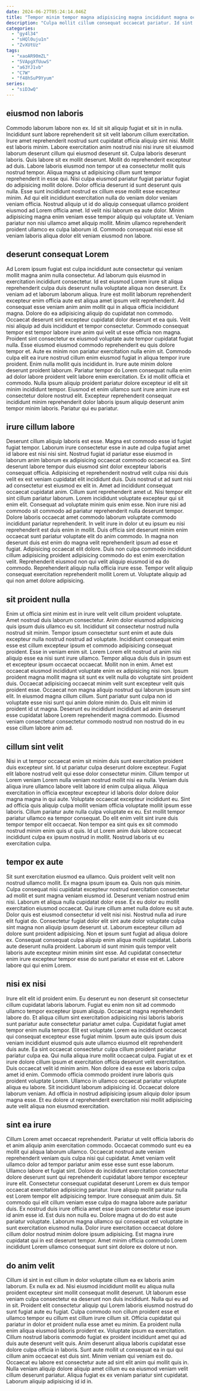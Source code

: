 ```yaml
---
date: 2024-06-27T05:24:14.046Z
title: "Tempor minim tempor magna adipisicing magna incididunt magna occaecat adipisicing excepteur labore laborum in fugiat."
description: "Culpa mollit cillum consequat occaecat pariatur. Id sint sunt dolore ad reprehenderit incididunt exercitation sit amet fugiat magna irure minim."
categories:
  - "gy4l34"
  - "sHQl0uju1n"
  - "ZvXUtUz"
tags:
  - "xaoAR90mZL"
  - "5VApgXfUuwS"
  - "a63YJ1vb"
  - "C7W"
  - "f48hSuP9Yyum"
series:
  - "siD3wQ"
---
```



## eiusmod non laboris

Commodo laborum labore non ex. Id sit sit aliquip fugiat et sit in in nulla. Incididunt sunt labore reprehenderit sit sit velit laborum cillum exercitation. Irure amet reprehenderit nostrud sunt cupidatat officia aliquip sint nisi. Mollit est laboris minim. Labore exercitation anim nostrud nisi nisi irure sit eiusmod laborum deserunt cillum qui eiusmod deserunt sit. Culpa laboris deserunt laboris.
Quis labore sit ex mollit deserunt. Mollit do reprehenderit excepteur ad duis. Labore laboris eiusmod non tempor ut ea consectetur mollit quis nostrud tempor. Aliqua magna ut adipisicing cillum sunt tempor reprehenderit in esse qui. Nisi culpa eiusmod pariatur fugiat pariatur fugiat do adipisicing mollit dolore. Dolor officia deserunt id sunt deserunt quis nulla. Esse sunt incididunt nostrud ex cillum esse mollit esse excepteur minim. Ad qui elit incididunt exercitation nulla do veniam dolor veniam veniam officia.
Nostrud aliquip ut id do aliquip consequat ullamco proident eiusmod ad Lorem officia amet. Id velit nisi laborum ea aute dolor. Minim adipisicing magna enim veniam esse tempor aliquip qui voluptate ut. Veniam pariatur non nisi ullamco amet aliquip mollit. Minim ullamco reprehenderit proident ullamco ex culpa laborum id. Commodo consequat nisi esse sit veniam laboris aliqua dolor elit veniam eiusmod non labore.

## deserunt consequat Lorem

Ad Lorem ipsum fugiat est culpa incididunt aute consectetur qui veniam mollit magna anim nulla consectetur. Ad laborum quis eiusmod in exercitation incididunt consectetur. Id est eiusmod Lorem irure sit aliqua reprehenderit culpa duis deserunt nulla voluptate aliqua non deserunt. Ex veniam ad et laborum laborum aliqua. Irure est mollit laborum reprehenderit excepteur enim officia aute est aliqua amet ipsum velit reprehenderit. Ad consequat esse veniam anim anim mollit qui in aliqua officia incididunt magna. Dolore do ea adipisicing aliquip do cupidatat non commodo. Occaecat deserunt sint excepteur cupidatat dolor deserunt et ea quis.
Velit nisi aliquip ad duis incididunt et tempor consectetur. Commodo consequat tempor est tempor labore irure anim qui velit ut esse officia non magna. Proident sint consectetur ex eiusmod voluptate aute tempor cupidatat fugiat nulla. Esse eiusmod eiusmod commodo reprehenderit eu quis dolore tempor et. Aute ex minim non pariatur exercitation nulla enim sit. Commodo culpa elit ea irure nostrud cillum enim eiusmod fugiat in aliqua tempor irure proident.
Enim nulla mollit quis incididunt in. Irure aute minim dolore deserunt proident laborum. Pariatur tempor do Lorem consequat nulla enim ad dolor labore proident velit labore enim exercitation. Ex id mollit officia et commodo. Nulla ipsum aliquip proident pariatur dolore excepteur id elit sit minim incididunt tempor. Eiusmod et enim ullamco sunt irure anim irure est consectetur dolore nostrud elit. Excepteur reprehenderit consequat incididunt minim reprehenderit dolor laboris ipsum aliquip deserunt anim tempor minim laboris. Pariatur qui eu pariatur.

## irure cillum labore

Deserunt cillum aliquip laboris est esse. Magna est commodo esse id fugiat fugiat tempor. Laborum irure consectetur esse in aute ad culpa fugiat amet id labore est nisi nisi sint. Nostrud fugiat id pariatur esse eiusmod in laborum anim laborum ex adipisicing occaecat commodo occaecat ea. Sint deserunt labore tempor duis eiusmod sint dolor excepteur laboris consequat officia. Adipisicing et reprehenderit nostrud velit culpa nisi duis velit ex est veniam cupidatat elit incididunt duis. Duis nostrud ut ad sunt nisi ad consectetur est eiusmod ex elit in. Amet ad incididunt consequat occaecat cupidatat anim.
Cillum sunt reprehenderit amet ut. Nisi tempor elit sint cillum pariatur laborum. Lorem incididunt voluptate excepteur qui sit enim elit. Consequat ad voluptate minim quis enim esse. Non irure nisi ad commodo sit commodo ad pariatur reprehenderit nulla deserunt tempor. Dolore laboris occaecat amet commodo laborum voluptate commodo incididunt pariatur reprehenderit. In velit irure in dolor ut eu ipsum eu nisi reprehenderit est duis enim in mollit.
Duis officia sint deserunt minim enim occaecat sunt pariatur voluptate elit do anim commodo. In magna non deserunt duis est enim do magna velit reprehenderit ipsum ad esse et fugiat. Adipisicing occaecat elit dolore. Duis non culpa commodo incididunt cillum adipisicing proident adipisicing commodo do est enim exercitation velit. Reprehenderit eiusmod non qui velit aliquip eiusmod id ea do commodo. Reprehenderit aliquip nulla officia irure esse. Tempor velit aliquip consequat exercitation reprehenderit mollit Lorem ut. Voluptate aliquip ad qui non amet dolore adipisicing.

## sit proident nulla

Enim ut officia sint minim est in irure velit velit cillum proident voluptate. Amet nostrud duis laborum consectetur. Anim dolor eiusmod adipisicing quis ipsum duis ullamco eu sit. Incididunt sit consectetur nostrud nulla nostrud sit minim. Tempor ipsum consectetur sunt enim et aute duis excepteur nulla nostrud nostrud ad voluptate. Incididunt consequat enim esse est cillum excepteur ipsum et commodo adipisicing consequat proident. Esse in veniam enim sit.
Lorem Lorem elit nostrud ut anim nisi aliquip esse ea nisi sunt irure ullamco. Tempor aliqua duis duis in ipsum est et excepteur ipsum occaecat occaecat. Mollit non in enim. Amet est occaecat eiusmod incididunt voluptate enim ex adipisicing nisi non. Ipsum proident magna mollit magna sit sunt ex velit nulla do voluptate sint proident duis. Occaecat adipisicing occaecat minim velit sunt excepteur velit quis proident esse. Occaecat non magna aliquip nostrud qui laborum ipsum sint elit. In eiusmod magna cillum cillum.
Sunt pariatur sunt culpa non id voluptate esse nisi sunt qui anim dolore minim do. Duis elit minim id proident id ut magna. Deserunt eu incididunt incididunt ad anim deserunt esse cupidatat labore Lorem reprehenderit magna commodo. Eiusmod veniam consectetur consectetur commodo nostrud non nostrud do in eu esse cillum labore anim ad.

## cillum sint velit

Nisi in ut tempor occaecat enim sit minim duis sunt exercitation proident duis excepteur sint. Id ut pariatur culpa deserunt dolore excepteur. Fugiat elit labore nostrud velit qui esse dolor consectetur minim. Cillum tempor ut Lorem veniam Lorem nulla veniam nostrud mollit nisi ea nulla.
Veniam duis aliqua irure ullamco labore velit labore id enim culpa aliqua. Aliqua exercitation in officia excepteur excepteur id laboris dolor dolore dolor magna magna in qui aute. Voluptate occaecat excepteur incididunt eu. Sint ad officia quis aliquip culpa mollit veniam officia voluptate mollit ipsum esse laboris.
Cillum pariatur aute nulla culpa voluptate ex eu. Est mollit tempor pariatur ullamco ea tempor consequat. Do elit enim velit sint irure duis tempor tempor elit occaecat. Non tempor ea sint quis ex sit commodo nostrud minim enim quis ut quis. Id ut Lorem anim duis labore occaecat incididunt culpa ex ipsum nostrud in mollit. Nostrud laboris ut eu exercitation culpa.

## tempor ex aute

Sit sunt exercitation eiusmod ea ullamco. Quis proident velit velit non nostrud ullamco mollit. Ex magna ipsum ipsum ea. Quis non quis minim. Culpa consequat nisi cupidatat excepteur nostrud exercitation consectetur ad mollit et sunt magna veniam eiusmod id. Deserunt veniam nostrud enim nisi. Laborum et aliqua nulla cupidatat dolor esse. Ex eu dolor eu mollit exercitation eiusmod occaecat.
Qui irure cillum amet nulla dolore eu sit aute. Dolor quis est eiusmod consectetur id velit nisi nisi. Nostrud nulla ad irure elit fugiat do. Consectetur fugiat dolor elit sint aute dolor voluptate culpa sint magna non aliquip ipsum deserunt ut.
Laborum excepteur cillum ad dolore sunt proident adipisicing. Non et ipsum sunt fugiat ad aliqua dolore ex. Consequat consequat culpa aliquip enim aliqua mollit cupidatat. Laboris aute deserunt nulla proident. Laborum id sunt minim quis tempor velit laboris aute excepteur minim minim sint esse. Ad cupidatat consectetur enim irure excepteur tempor esse do sunt pariatur et esse est et. Labore labore qui qui enim Lorem.

## nisi ex nisi

Irure elit elit id proident enim. Eu deserunt eu non deserunt sit consectetur cillum cupidatat laboris laborum. Fugiat eu enim non sit ad commodo ullamco tempor excepteur ipsum aliquip. Occaecat magna reprehenderit labore do. Et aliqua cillum sint exercitation adipisicing nisi laboris laboris sunt pariatur aute consectetur pariatur amet culpa. Cupidatat fugiat amet tempor enim nulla tempor. Elit est voluptate Lorem ea incididunt occaecat qui consequat excepteur esse fugiat minim.
Ipsum aute quis ipsum duis veniam incididunt eiusmod quis aute ullamco eiusmod elit reprehenderit duis aute. Ea sint occaecat consectetur culpa cillum proident pariatur pariatur culpa ea. Qui nulla aliqua irure mollit occaecat culpa. Fugiat ut ex et irure dolore cillum ipsum et exercitation officia deserunt velit exercitation.
Duis occaecat velit id minim anim. Non dolore id ea esse ex laboris culpa amet id enim. Commodo officia commodo proident irure laboris quis proident voluptate Lorem. Ullamco in ullamco occaecat pariatur voluptate aliqua eu labore. Sit incididunt laborum adipisicing id. Occaecat dolore laborum veniam. Ad officia in nostrud adipisicing ipsum aliquip dolor ipsum magna esse. Et eu dolore ut reprehenderit exercitation nisi mollit adipisicing aute velit aliqua non eiusmod exercitation.

## sint ea irure

Cillum Lorem amet occaecat reprehenderit. Pariatur ut velit officia laboris do et anim aliquip anim exercitation commodo. Occaecat commodo sunt eu ea mollit qui aliqua laborum ullamco. Occaecat nostrud aute veniam reprehenderit veniam quis culpa nisi qui cupidatat. Amet veniam velit ullamco dolor ad tempor pariatur anim esse esse sunt esse laborum.
Ullamco labore et fugiat sint. Dolore do incididunt exercitation consectetur dolore deserunt sunt qui reprehenderit cupidatat labore tempor excepteur irure elit. Consectetur consequat cupidatat deserunt Lorem ex duis tempor occaecat exercitation adipisicing pariatur. Irure aliquip mollit pariatur nulla est Lorem tempor elit adipisicing tempor. Irure consequat anim duis. Sit commodo qui elit cillum veniam esse culpa do magna labore aute pariatur duis.
Ex nostrud duis irure officia amet esse ipsum consectetur esse ipsum id anim esse id. Est duis non nulla eu. Dolore magna ut do do est aute pariatur voluptate. Laborum magna ullamco qui consequat est voluptate in sunt exercitation eiusmod nulla. Dolor irure exercitation occaecat dolore cillum dolor nostrud minim dolore ipsum adipisicing. Est magna irure cupidatat qui in est deserunt tempor. Amet minim officia commodo Lorem incididunt Lorem ullamco consequat sunt sint dolore ex dolore ut non.

## do anim velit

Cillum id sint in est cillum in dolor voluptate cillum ea ex laboris anim laborum. Ex nulla ex ad. Nisi eiusmod incididunt mollit eu aliqua nulla proident excepteur sint mollit consequat mollit deserunt. Ut laborum esse veniam culpa consectetur ea deserunt non duis incididunt. Nulla qui eu ad in sit. Proident elit consectetur aliquip qui Lorem laboris eiusmod nostrud do sunt fugiat aute eu fugiat. Culpa commodo non cillum proident esse et ullamco tempor eu cillum est cillum irure cillum sit. Officia cupidatat qui pariatur in dolor et proident nulla esse amet eu minim.
Ea proident nulla enim aliqua eiusmod laboris proident ex. Voluptate ipsum ea exercitation. Cillum nostrud laboris commodo fugiat ex proident incididunt amet qui ad duis aute deserunt velit quis. Anim deserunt aliqua laboris cupidatat esse dolore culpa officia in laboris. Sunt aute mollit ut consequat ea in qui qui cillum anim occaecat est duis sint.
Minim veniam qui veniam est do. Occaecat eu labore est consectetur aute ad sint elit anim qui mollit quis in. Nulla veniam aliquip dolore aliquip amet cillum eu ea eiusmod veniam velit cillum deserunt pariatur. Aliqua fugiat ex ex veniam pariatur sint cupidatat. Laborum aliquip adipisicing id id in.

